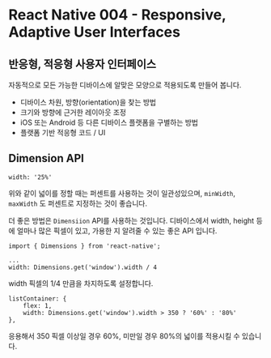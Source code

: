 # React Native 004 - Responsive, Adaptive User Interfaces

## 반응형, 적응형 사용자 인터페이스

자동적으로 모든 가능한 디바이스에 알맞은 모양으로 적용되도록 만들어 봅니다.

* 디바이스 차원, 방향(orientation)을 찾는 방법
* 크기와 방향에 근거한 레이아웃 조정
* iOS 또는 Android 등 다른 디바이스 플랫폼을 구별하는 방법
* 플랫폼 기반 적응형 코드 / UI



## Dimension API

```react
width: '25%'
```

위와 같이 넓이를 정할 때는 퍼센트를 사용하는 것이 일관성있으며, `minWidth`, `maxWidth` 도 퍼센트로 지정하는 것이 좋습니다.

더 좋은 방법은 `Dimensiion` API를 사용하는 것입니다. 디바이스에서 width, height 등에 얼마나 많은 픽셀이 있고, 가용한 지 알려줄 수 있는 좋은 API 입니다.

```react
import { Dimensions } from 'react-native';

...
width: Dimensions.get('window').width / 4
```

width 픽셀의 1/4 만큼을 차지하도록 설정합니다.



```react
listContainer: {
    flex: 1,
    width: Dimensions.get('window').width > 350 ? '60%' : '80%'
},
```

응용해서 350 픽셀 이상일 경우 60%, 미만일 경우 80%의 넓이를 적용시킬 수 있습니다.

